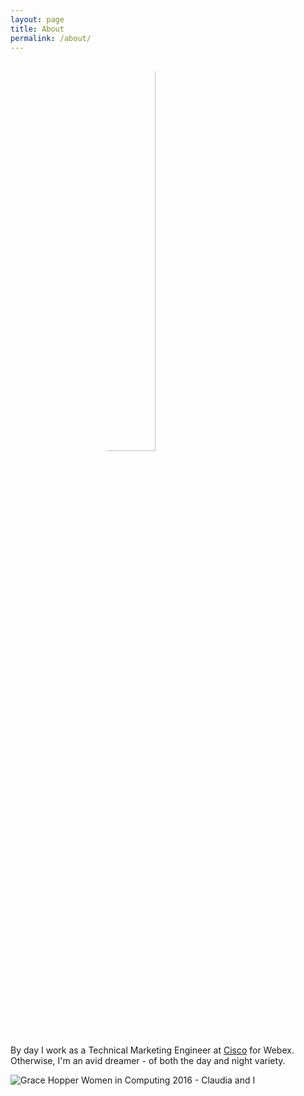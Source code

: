 ```yaml
---
layout: page
title: About
permalink: /about/
---
```

<img src="https://scontent-lga3-1.xx.fbcdn.net/v/t1.0-1/c0.53.320.320/p320x320/30697746_10211708569405366_8112629709549862912_n.jpg?_nc_cat=0&oh=7caf0a39728c56d3c4a9db75f8377047&oe=5B7BF0AB" style="display: block;
    margin-left: auto;
    margin-right: auto;
    width: 40%;border-radius: 50%;"> 

By day I work as a Technical Marketing Engineer at [Cisco](https://www.cisco.com/) for Webex.
Otherwise, I'm an avid dreamer - of both the day and night variety. 

![Grace Hopper Women in Computing 2016 - Claudia and I](https://media.giphy.com/media/ZvxX5nE3r5Ny7JyauM/giphy.gif)
